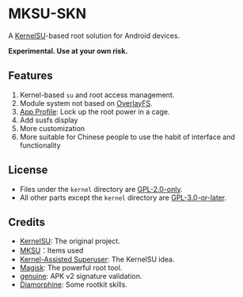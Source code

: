 # MKSU-SKN

A [KernelSU](https://github.com/5ec1cff/KernelSU)-based root solution for Android devices.

**Experimental. Use at your own risk.**

## Features

1. Kernel-based `su` and root access management.
2. Module system not based on [OverlayFS](https://en.wikipedia.org/wiki/OverlayFS).
3. [App Profile](https://kernelsu.org/guide/app-profile.html): Lock up the root power in a cage.
4. Add susfs display
5. More customization
6. More suitable for Chinese people to use the habit of interface and functionality

## License

- Files under the `kernel` directory are [GPL-2.0-only](https://www.gnu.org/licenses/old-licenses/gpl-2.0.en.html).
- All other parts except the `kernel` directory are [GPL-3.0-or-later](https://www.gnu.org/licenses/gpl-3.0.html).

## Credits

- [KernelSU](https://github.com/tiann/KernelSU): The original project.
- [MKSU](https://github.com/5ec1cff/KernelSU)：Items used
- [Kernel-Assisted Superuser](https://git.zx2c4.com/kernel-assisted-superuser/about/): The KernelSU idea.
- [Magisk](https://github.com/topjohnwu/Magisk): The powerful root tool.
- [genuine](https://github.com/brevent/genuine/): APK v2 signature validation.
- [Diamorphine](https://github.com/m0nad/Diamorphine): Some rootkit skills.
